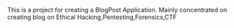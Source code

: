 This is a project for creating a BlogPost Application.
Mainly concentrated on creating blog on Ethical Hacking,Pentesting,Forensics,CTF